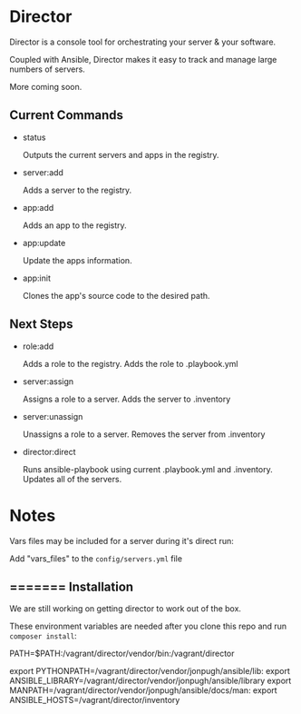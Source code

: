 Director
========

Director is a console tool for orchestrating your server & your software.

Coupled with Ansible, Director makes it easy to track and manage large numbers of servers.

More coming soon.

Current Commands
----------------

- status

  Outputs the current servers and apps in the registry.

- server:add

  Adds a server to the registry.

- app:add

  Adds an app to the registry.

- app:update

  Update the apps information.

- app:init

  Clones the app's source code to the desired path.


Next Steps
----------

- role:add

  Adds a role to the registry.
  Adds the role to .playbook.yml

- server:assign

  Assigns a role to a server.
  Adds the server to .inventory

- server:unassign

  Unassigns a role to a server.
  Removes the server from .inventory

- director:direct

  Runs ansible-playbook using current .playbook.yml and .inventory.
  Updates all of the servers.


Notes
=====

Vars files may be included for a server during it's direct run:

Add "vars_files" to the `config/servers.yml` file
 
 
=======
Installation
------------

We are still working on getting director to work out of the box.
 
 These environment variables are needed after you clone this repo and run `composer install`:
 
 PATH=$PATH:/vagrant/director/vendor/bin:/vagrant/director
 
 export PYTHONPATH=/vagrant/director/vendor/jonpugh/ansible/lib:
 export ANSIBLE_LIBRARY=/vagrant/director/vendor/jonpugh/ansible/library
 export MANPATH=/vagrant/director/vendor/jonpugh/ansible/docs/man:
 export ANSIBLE_HOSTS=/vagrant/director/inventory
